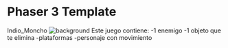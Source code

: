 # Phaser 3 Template
Indio_Moncho
![background](https://github.com/NauLC/tilemap_indio_moncho/assets/128331959/989b964f-61a3-4d3c-ab8c-895c8a1880b6)
Este juego contiene:
-1 enemigo
-1 objeto que te elimina
-plataformas
-personaje con movimiento
